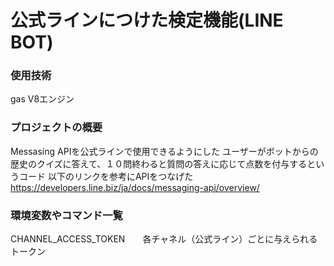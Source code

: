 # 公式ラインにつけた検定機能(LINE BOT)
### 使用技術　
gas V8エンジン
### プロジェクトの概要
Messasing APIを公式ラインで使用できるようにした
ユーザーがボットからの歴史のクイズに答えて、１０問終わると質問の答えに応じて点数を付与するというコード
以下のリンクを参考にAPIをつなげた
https://developers.line.biz/ja/docs/messaging-api/overview/
### 環境変数やコマンド一覧
CHANNEL_ACCESS_TOKEN　　各チャネル（公式ライン）ごとに与えられるトークン
